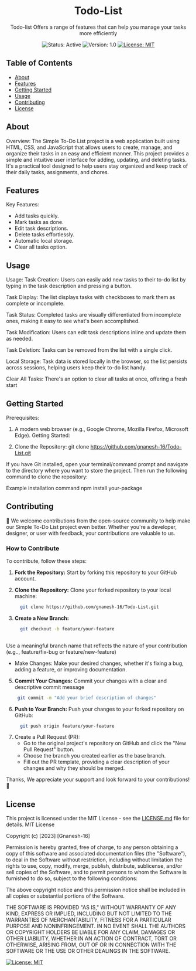 

<!-- Project Title -->
<h1 align="center">Todo-List</h1>

<!-- Project Description -->
<p align="center">
  Todo-list  Offers a range of features that can help you manage your tasks more efficiently
</p>

<!-- Badges -->
<p align="center">
  <img src="https://img.shields.io/badge/status-active-brightgreen.svg" alt="Status: Active">
  <img src="https://img.shields.io/badge/version-v1.0-blue.svg" alt="Version: 1.0">
<!--   <img src="https://img.shields.io/github/" alt="License: MIT"> -->
  <a href="https://github.com/gnanesh-16/Todo-List/blob/main/LICENSE"><img src="https://img.shields.io/https://github.com/gnanesh-16/Todo-List/blob/main/LICENSE" alt="License: MIT"></a>
</p>

<!-- Table of Contents (optional) -->
## Table of Contents
- [About](#about)
- [Features](#features)
- [Getting Started](#getting-started)
- [Usage](#usage)
- [Contributing](#contributing)
- [License](#license)

<!-- About -->
## About
Overview:
The Simple To-Do List project is a web application built using HTML, CSS, and JavaScript that allows users to create, manage, and organize their tasks in an easy and efficient manner. This project provides a simple and intuitive user interface for adding, updating, and deleting tasks. It's a practical tool designed to help users stay organized and keep track of their daily tasks, assignments, and chores.

<!-- Features -->
## Features
Key Features:
- Add tasks quickly.
- Mark tasks as done.
- Edit task descriptions.
- Delete tasks effortlessly.
- Automatic local storage.
- Clear all tasks option.

<!--Usage -->
## Usage
Usage:
Task Creation: Users can easily add new tasks to their to-do list by typing in the task description and pressing a button.

Task Display: The list displays tasks with checkboxes to mark them as complete or incomplete.

Task Status: Completed tasks are visually differentiated from incomplete ones, making it easy to see what's been accomplished.

Task Modification: Users can edit task descriptions inline and update them as needed.

Task Deletion: Tasks can be removed from the list with a single click.

Local Storage: Task data is stored locally in the browser, so the list persists across sessions, helping users keep their to-do list handy.

Clear All Tasks: There's an option to clear all tasks at once, offering a fresh start

<!-- Getting Started -->
## Getting Started
Prerequisites:

1. A modern web browser (e.g., Google Chrome, Mozilla Firefox, Microsoft Edge).
Getting Started:

2. Clone the Repository: git clone https://github.com/gnanesh-16/Todo-List.git


If you have Git installed, open your terminal/command prompt and navigate to the directory where you want to store the project. Then run the following command to clone the repository:

Example installation command
npm install your-package

<!-- Contributing -->
## Contributing

🚀 We welcome contributions from the open-source community to help make our Simple To-Do List project even better. Whether you're a developer, designer, or user with feedback, your contributions are valuable to us.

### How to Contribute

To contribute, follow these steps:

1. **Fork the Repository:** Start by forking this repository to your GitHub account.

2. **Clone the Repository:** Clone your forked repository to your local machine:
   ```bash
     git clone https://github.com/gnanesh-16/Todo-List.git

   
4. **Create a New Branch:**
   ```bash
     git checkout -b feature/your-feature
  
  Use a meaningful branch name that reflects the nature of your contribution (e.g.., feature/fix-bug or feature/new-feature)
   - Make Changes:  Make your desired changes, whether it's fixing a bug, adding a feature, or improving documentation.

5. **Commit Your Changes:**  Commit your changes with a clear and descriptive commit message
    ```bash
     git commit -m "Add your brief description of changes"


6. **Push to Your Branch:**  Push your changes to your forked repository on GitHub:
    ```bash
      git push origin feature/your-feature
7. Create a Pull Request (PR):
   - Go to the original project's repository on GitHub and click the "New Pull Request" button.
   - Choose the branch you created earlier as the base branch.
   - Fill out the PR template, providing a clear description of your changes and why they should be merged.
   
Thanks, We appreciate your support and look forward to your contributions! 🙌

<!-- License -->
## License

This project is licensed under the MIT License - see the [LICENSE.md](LICENSE) file for details.
MIT License

Copyright (c) [2023] [Gnanesh-16]

Permission is hereby granted, free of charge, to any person obtaining a copy of this software and associated documentation files (the "Software"), to deal in the Software without restriction, including without limitation the rights to use, copy, modify, merge, publish, distribute, sublicense, and/or sell copies of the Software, and to permit persons to whom the Software is furnished to do so, subject to the following conditions:

The above copyright notice and this permission notice shall be included in all copies or substantial portions of the Software.

THE SOFTWARE IS PROVIDED "AS IS," WITHOUT WARRANTY OF ANY KIND, EXPRESS OR IMPLIED, INCLUDING BUT NOT LIMITED TO THE WARRANTIES OF MERCHANTABILITY, FITNESS FOR A PARTICULAR PURPOSE AND NONINFRINGEMENT. IN NO EVENT SHALL THE AUTHORS OR COPYRIGHT HOLDERS BE LIABLE FOR ANY CLAIM, DAMAGES OR OTHER LIABILITY, WHETHER IN AN ACTION OF CONTRACT, TORT OR OTHERWISE, ARISING FROM, OUT OF OR IN CONNECTION WITH THE SOFTWARE OR THE USE OR OTHER DEALINGS IN THE SOFTWARE.

[![License: MIT](https://img.shields.io/badge/License-MIT-yellow.svg)](https://opensource.org/licenses/MIT)




